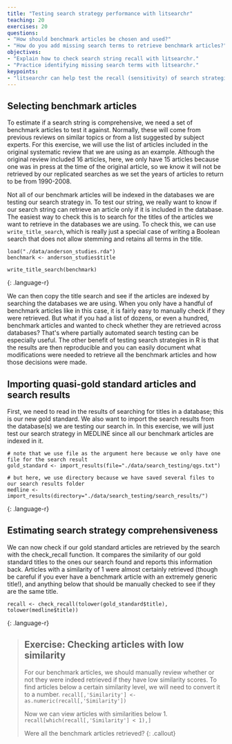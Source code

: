 ```yaml
---
title: "Testing search strategy performance with litsearchr"
teaching: 20
exercises: 20
questions:
- "How should benchmark articles be chosen and used?"
- "How do you add missing search terms to retrieve benchmark articles?"
objectives:
- "Explain how to check search string recall with litsearchr."
- "Practice identifying missing search terms with litsearchr."
keypoints:
- "litsearchr can help test the recall (sensitivity) of search strategies."
---
```


## Selecting benchmark articles

To estimate if a search string is comprehensive, we need a set of benchmark articles to test it against. Normally, these will come from previous reviews on similar topics or from a list suggested by subject experts. For this exercise, we will use the list of articles included in the original systematic review that we are using as an example. Although the original review included 16 articles, here, we only have 15 articles because one was in press at the time of the original article, so we know it will not be retrieved by our replicated searches as we set the years of articles to return to be from 1990-2008. 

Not all of our benchmark articles will be indexed in the databases we are testing our search strategy in. To test our string, we really want to know if our search string can retrieve an article only if it is included in the database. The easiest way to check this is to search for the titles of the articles we want to retrieve in the databases we are using. To check this, we can use `write_title_search`, which is really just a special case of writing a Boolean search that does not allow stemming and retains all terms in the title. 


~~~
load("./data/anderson_studies.rda")
benchmark <- anderson_studies$title

write_title_search(benchmark)

~~~
{: .language-r}

We can then copy the title search and see if the articles are indexed by searching the databases we are using. When you only have a handful of benchmark articles like in this case, it is fairly easy to manually check if they were retrieved. But what if you had a list of dozens, or even a hundred, benchmark articles and wanted to check whether they are retrieved across databases? That's where partially automated search testing can be especially useful. The other benefit of testing search strategies in R is that the results are then reproducible and you can easily document what modifications were needed to retrieve all the benchmark articles and how those decisions were made.


## Importing quasi-gold standard articles and search results

First, we need to read in the results of searching for titles in a database; this is our new gold standard. We also want to import the search results from the database(s) we are testing our search in. In this exercise, we will just test our search strategy in MEDLINE since all our benchmark articles are indexed in it.

~~~
# note that we use file as the argument here because we only have one file for the search result
gold_standard <- import_results(file="./data/search_testing/qgs.txt")

# but here, we use directory because we have saved several files to our search results folder
medline <- import_results(directory="./data/search_testing/search_results/")
~~~
{: .language-r}

## Estimating search strategy comprehensiveness

We can now check if our gold standard articles are retrieved by the search with the check_recall function. It compares the similarity of our gold standard titles to the ones our search found and reports this information back. Articles with a similarity of 1 were almost certainly retrieved (though be careful if you ever have a benchmark article with an extremely generic title!), and anything below that should be manually checked to see if they are the same title. 

~~~
recall <- check_recall(tolower(gold_standard$title), tolower(medline$title))
~~~
{: .language-r}

> ## Exercise: Checking articles with low similarity
> 
> For our benchmark articles, we should manually review whether or not they were indeed retrieved if they have low similarity scores. To find articles below a certain similarity level, we will need to convert it to a number.
> `recall[,'Similarity'] <- as.numeric(recall[,'Similarity'])`
>
> Now we can view articles with similarities below 1.
> `recall[which(recall[,'Similarity'] < 1),]`
>
> Were all the benchmark articles retrieved?
{: .callout}
